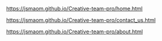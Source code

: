 https://jsmaom.github.io/Creative-team-pro/home.html

https://jsmaom.github.io/Creative-team-pro/contact_us.html

https://jsmaom.github.io/Creative-team-pro/about.html